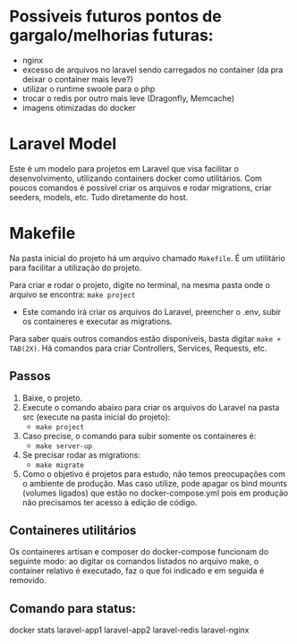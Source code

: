 # Possiveis futuros pontos de gargalo/melhorias futuras:
- nginx
- excesso de arquivos no laravel sendo carregados no container (da pra deixar o container mais leve?)
- utilizar o runtime swoole para o php
- trocar o redis por outro mais leve (Dragonfly, Memcache)
- imagens otimizadas do docker


# Laravel Model

Este é um modelo para projetos em Laravel que visa facilitar o desenvolvimento, utilizando containers docker como utilitários.
Com poucos comandos é possível criar os arquivos e rodar migrations, criar seeders, models, etc. Tudo diretamente do host.

# Makefile

Na pasta inicial do projeto há um arquivo chamado `Makefile`. É um utilitário para facilitar a utilização do projeto.

Para criar e rodar o projeto, digite no terminal, na mesma pasta onde o arquivo se encontra:
`make project`
- Este comando irá criar os arquivos do Laravel, preencher o .env, subir os containeres e executar as migrations.

Para saber quais outros comandos estão disponíveis, basta digitar `make + TAB(2X)`. Há comandos para criar Controllers, Services, Requests, etc.


## Passos

1. Baixe, o projeto.
2. Execute o comando abaixo para criar os arquivos do Laravel na pasta src (execute na pasta inicial do projeto):
    - ```make project```
3. Caso precise, o comando para subir somente os containeres é:
    - ```make server-up```
4. Se precisar rodar as migrations:
    - ```make migrate```
5. Como o objetivo é projetos para estudo, não temos preocupações com o ambiente de produção. Mas caso utilize, pode apagar os bind mounts (volumes ligados) que estão no docker-compose.yml pois em produção não precisamos ter acesso à edição de código.

## Containeres utilitários
Os containeres artisan e composer do docker-compose funcionam do seguinte modo: ao digitar os comandos listados no arquivo make, o container relativo é executado, faz o que foi indicado e em seguida é removido.


## Comando para status:
docker stats laravel-app1 laravel-app2 laravel-redis laravel-nginx 